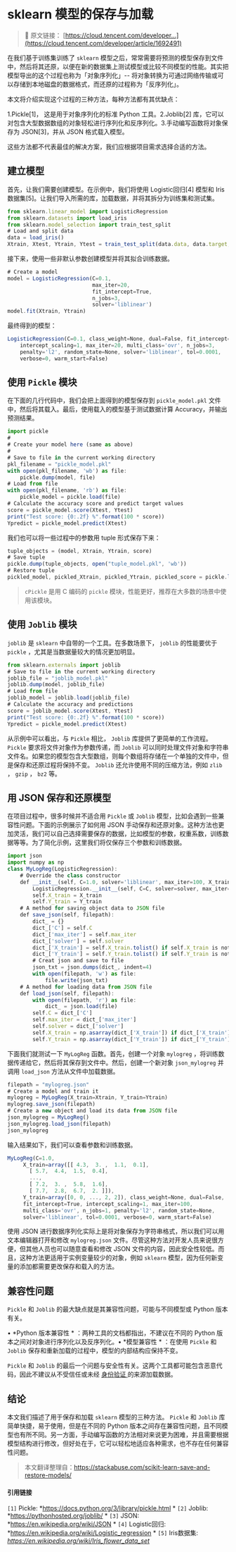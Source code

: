 # sklearn 模型的保存与加载

> 🔗 原文链接： [https://cloud.tencent.com/developer...](https://cloud.tencent.com/developer/article/1692491)

在我们基于训练集训练了 `sklearn` 模型之后，常常需要将预测的模型保存到文件中，然后将其还原，以便在新的数据集上测试模型或比较不同模型的性能。其实把模型导出的这个过程也称为「对象序列化」-- 将对象转换为可通过网络传输或可以存储到本地磁盘的数据格式，而还原的过程称为「反序列化」。

本文将介绍实现这个过程的三种方法，每种方法都有其优缺点：

1.Pickle[1]， 这是用于对象序列化的标准 Python 工具。2.Joblib[2] 库，它可以对包含大型数据数组的对象轻松进行序列化和反序列化。3.手动编写函数将对象保存为 JSON[3]，并从 JSON 格式载入模型。

这些方法都不代表最佳的解决方案，我们应根据项目需求选择合适的方法。

## **建立模型**

首先，让我们需要创建模型。在示例中，我们将使用 Logistic回归[4] 模型和 Iris数据集[5]。让我们导入所需的库，加载数据，并将其拆分为训练集和测试集。

```JavaScript
from sklearn.linear_model import LogisticRegression
from sklearn.datasets import load_iris
from sklearn.model_selection import train_test_split
# Load and split data
data = load_iris()
Xtrain, Xtest, Ytrain, Ytest = train_test_split(data.data, data.target, test_size=0.3, random_state=4)
```

接下来，使用一些非默认参数创建模型并将其拟合训练数据。

```JavaScript
# Create a model
model = LogisticRegression(C=0.1, 
                           max_iter=20, 
                           fit_intercept=True, 
                           n_jobs=3, 
                           solver='liblinear')
model.fit(Xtrain, Ytrain)
```

最终得到的模型：

```JavaScript
LogisticRegression(C=0.1, class_weight=None, dual=False, fit_intercept=True,
    intercept_scaling=1, max_iter=20, multi_class='ovr', n_jobs=3,
    penalty='l2', random_state=None, solver='liblinear', tol=0.0001,
    verbose=0, warm_start=False)
```

## **使用 ****`Pickle`**** 模块**

在下面的几行代码中，我们会把上面得到的模型保存到 `pickle_model.pkl` 文件中，然后将其载入。最后，使用载入的模型基于测试数据计算 Accuracy，并输出预测结果。

```JavaScript
import pickle
#
# Create your model here (same as above)
#
# Save to file in the current working directory
pkl_filename = "pickle_model.pkl"
with open(pkl_filename, 'wb') as file:
    pickle.dump(model, file)
# Load from file
with open(pkl_filename, 'rb') as file:
    pickle_model = pickle.load(file)
# Calculate the accuracy score and predict target values
score = pickle_model.score(Xtest, Ytest)
print("Test score: {0:.2f} %".format(100 * score))
Ypredict = pickle_model.predict(Xtest)
```

我们也可以将一些过程中的参数用 tuple 形式保存下来：

```JavaScript
tuple_objects = (model, Xtrain, Ytrain, score)
# Save tuple
pickle.dump(tuple_objects, open("tuple_model.pkl", 'wb'))
# Restore tuple
pickled_model, pickled_Xtrain, pickled_Ytrain, pickled_score = pickle.load(open("tuple_model.pkl", 'rb'))
```

> `cPickle` 是用 C 编码的 `pickle` 模块，性能更好，推荐在大多数的场景中使用该模块。

## **使用 ****`Joblib`**** 模块**

`joblib` 是 `sklearn` 中自带的一个工具。在多数场景下， `joblib` 的性能要优于 `pickle` ，尤其是当数据量较大的情况更加明显。

```JavaScript
from sklearn.externals import joblib
# Save to file in the current working directory
joblib_file = "joblib_model.pkl"
joblib.dump(model, joblib_file)
# Load from file
joblib_model = joblib.load(joblib_file)
# Calculate the accuracy and predictions
score = joblib_model.score(Xtest, Ytest)
print("Test score: {0:.2f} %".format(100 * score))
Ypredict = pickle_model.predict(Xtest)
```

从示例中可以看出，与 `Pickle` 相比， `Joblib` 库提供了更简单的工作流程。 `Pickle` 要求将文件对象作为参数传递，而 `Joblib` 可以同时处理文件对象和字符串文件名。如果您的模型包含大型数组，则每个数组将存储在一个单独的文件中，但是保存和还原过程将保持不变。 `Joblib` 还允许使用不同的压缩方法，例如 `zlib` ， `gzip` ， `bz2` 等。

## **用 JSON 保存和还原模型**

在项目过程中，很多时候并不适合用 `Pickle` 或 `Joblib` 模型，比如会遇到一些兼容性问题。下面的示例展示了如何用 JSON 手动保存和还原对象。这种方法也更加灵活，我们可以自己选择需要保存的数据，比如模型的参数，权重系数，训练数据等等。为了简化示例，这里我们将仅保存三个参数和训练数据。

```JavaScript
import json
import numpy as np
class MyLogReg(LogisticRegression):
    # Override the class constructor
    def __init__(self, C=1.0, solver='liblinear', max_iter=100, X_train=None, Y_train=None):
        LogisticRegression.__init__(self, C=C, solver=solver, max_iter=max_iter)
        self.X_train = X_train
        self.Y_train = Y_train
    # A method for saving object data to JSON file
    def save_json(self, filepath):
        dict_ = {}
        dict_['C'] = self.C
        dict_['max_iter'] = self.max_iter
        dict_['solver'] = self.solver
        dict_['X_train'] = self.X_train.tolist() if self.X_train is not None else 'None'
        dict_['Y_train'] = self.Y_train.tolist() if self.Y_train is not None else 'None'
        # Creat json and save to file
        json_txt = json.dumps(dict_, indent=4)
        with open(filepath, 'w') as file:
            file.write(json_txt)
    # A method for loading data from JSON file
    def load_json(self, filepath):
        with open(filepath, 'r') as file:
            dict_ = json.load(file)
        self.C = dict_['C']
        self.max_iter = dict_['max_iter']
        self.solver = dict_['solver']
        self.X_train = np.asarray(dict_['X_train']) if dict_['X_train'] != 'None' else None
        self.Y_train = np.asarray(dict_['Y_train']) if dict_['Y_train'] != 'None' else None
```

下面我们就测试一下 `MyLogReg` 函数。首先，创建一个对象 `mylogreg` ，将训练数据传递给它，然后将其保存到文件中。然后，创建一个新对象 `json_mylogreg` 并调用 `load_json` 方法从文件中加载数据。

```JavaScript
filepath = "mylogreg.json"
# Create a model and train it
mylogreg = MyLogReg(X_train=Xtrain, Y_train=Ytrain)
mylogreg.save_json(filepath)
# Create a new object and load its data from JSON file
json_mylogreg = MyLogReg()
json_mylogreg.load_json(filepath)
json_mylogreg
```

输入结果如下，我们可以查看参数和训练数据。

```JavaScript
MyLogReg(C=1.0,
     X_train=array([[ 4.3,  3. ,  1.1,  0.1],
       [ 5.7,  4.4,  1.5,  0.4],
       ...,
       [ 7.2,  3. ,  5.8,  1.6],
       [ 7.7,  2.8,  6.7,  2. ]]),
     Y_train=array([0, 0, ..., 2, 2]), class_weight=None, dual=False,
     fit_intercept=True, intercept_scaling=1, max_iter=100,
     multi_class='ovr', n_jobs=1, penalty='l2', random_state=None,
     solver='liblinear', tol=0.0001, verbose=0, warm_start=False)
```

使用 JSON 进行数据序列化实际上是将对象保存为字符串格式，所以我们可以用文本编辑器打开和修改 `mylogreg.json` 文件。尽管这种方法对开发人员来说很方便，但其他人员也可以随意查看和修改 JSON 文件的内容，因此安全性较低。而且，这种方法更适用于实例变量较少的对象，例如 `sklearn` 模型，因为任何新变量的添加都需要更改保存和载入的方法。

## **兼容性问题**

`Pickle` 和 `Joblib` 的最大缺点就是其兼容性问题，可能与不同模型或 Python 版本有关。

•  *Python 版本兼容性 * ：两种工具的文档都指出，不建议在不同的 Python 版本之间对对象进行序列化以及反序列化。•  *模型兼容性 * ：在使用 `Pickle` 和 `Joblib` 保存和重新加载的过程中，模型的内部结构应保持不变。

`Pickle` 和 `Joblib` 的最后一个问题与安全性有关。这两个工具都可能包含恶意代码，因此不建议从不受信任或未经 [身份验证 ](https://cloud.tencent.com/product/mfas?from=10680)的来源加载数据。

## **结论**

本文我们描述了用于保存和加载 `sklearn` 模型的三种方法。 `Pickle` 和 `Joblib` 库简单快捷，易于使用，但是在不同的 Python 版本之间存在兼容性问题，且不同模型也有所不同。另一方面，手动编写函数的方法相对来说更为困难，并且需要根据模型结构进行修改，但好处在于，它可以轻松地适应各种需求，也不存在任何兼容性问题。

> 本文翻译整理自：https://stackabuse.com/scikit-learn-save-and-restore-models/

#### **引用链接**

`[1]` Pickle:  *https://docs.python.org/3/library/pickle.html * `[2]` Joblib:  *https://pythonhosted.org/joblib/ * `[3]` JSON:  *https://en.wikipedia.org/wiki/JSON * `[4]` Logistic回归:  *https://en.wikipedia.org/wiki/Logistic_regression * `[5]` Iris数据集: *https://en.wikipedia.org/wiki/Iris_flower_data_set*
